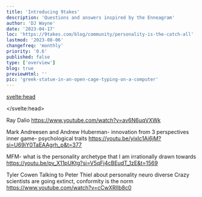 ```yaml
---
title: 'Introducing 9takes'
description: 'Questions and answers inspired by the Enneagram'
author: 'DJ Wayne'
date: '2023-04-17'
loc: 'https://9takes.com/blog/community/personality-is-the-catch-all'
lastmod: '2023-08-06'
changefreq: 'monthly'
priority: '0.6'
published: false
type: ['overview']
blog: true
previewHtml: ''
pic: 'greek-statue-in-an-open-cage-typing-on-a-computer'
---
```


<svelte:head>

</svelte:head>

Ray Dalio
https://www.youtube.com/watch?v=av6N6uqVXWk

Mark Andreesen and Andrew Huberman- innovation from 3 perspectives
inner game- psychological traits
https://youtu.be/yixIc1Ai6jM?si=U69iY0TaEAAgrh_p&t=377

MFM- what is the personality archetype that I am irrationally drawn towards
https://youtu.be/pv_X11pUKtg?si=V5qFj4cBEudT_1zE&t=1569

Tyler Cowen Talking to Peter Thiel about personality
neuro diverse
Crazy scientists are going extinct, conformity is the norm
https://www.youtube.com/watch?v=cCwXRlIb8c0
